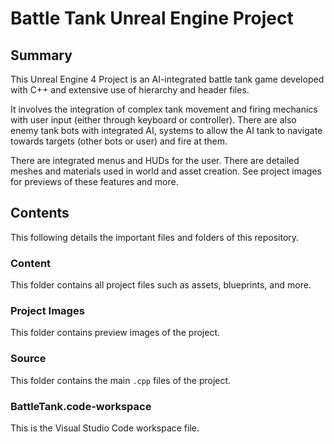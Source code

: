 # Battle Tank Unreal Engine Project

## Summary 

This Unreal Engine 4 Project is an AI-integrated battle tank game developed with C++ and extensive use of hierarchy and header files. 

It involves the integration of complex tank movement and firing mechanics with user input (either through keyboard or controller). There are also enemy tank bots with integrated AI, systems to allow the AI tank to  navigate towards targets (other bots or user) and fire at them. 

There are integrated menus and HUDs for the user. There are detailed meshes and materials used in world and asset creation. See project images for previews of these features and more. 

## Contents

This following details the important files and folders of this repository. 

### Content

This folder contains all project files such as assets, blueprints, and more.

### Project Images

This folder contains preview images of the project. 

### Source

This folder contains the main `.cpp` files of the project. 

### BattleTank.code-workspace

This is the Visual Studio Code workspace file. 